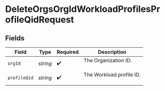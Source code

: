 # DeleteOrgsOrgIdWorkloadProfilesProfileQidRequest


## Fields

| Field                      | Type                       | Required                   | Description                |
| -------------------------- | -------------------------- | -------------------------- | -------------------------- |
| `orgId`                    | *string*                   | :heavy_check_mark:         | The Organization ID.<br/><br/> |
| `profileQid`               | *string*                   | :heavy_check_mark:         | The Workload profile ID.<br/><br/> |